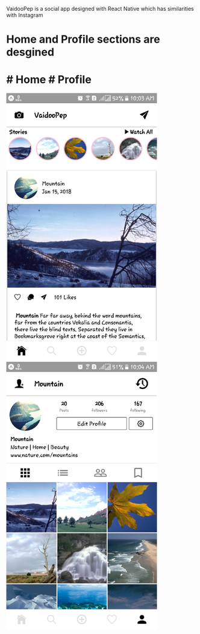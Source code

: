 VaidooPep is a social app designed with React Native which has similarities with Instagram
# Home and Profile sections are desgined

# # Home                                          # Profile
<img src="images/image_1.png" width="400px"/>   <img src="images/image_2.png" width="400px"/>
